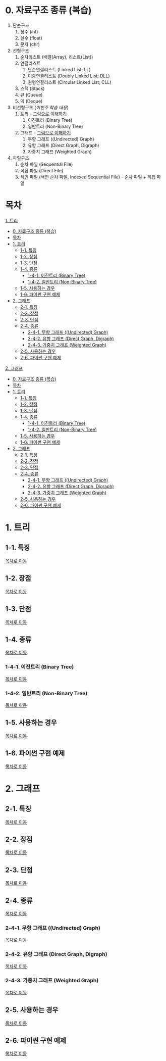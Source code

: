 # 0. 자료구조 종류 (복습)

1. 단순구조
   1. 정수 (int)
   2. 실수 (float)
   3. 문자 (chr)
2. 선형구조 
   1. 순차리스트 (배열(Array), 리스트(List))
   2. 연결리스트 
      1. 단순연결리스트 (Linked List; LL)
      2. 이중연결리스트 (Doubly Linked List; DLL)
      3. 원형연결리스트 (Circular Linked List; CLL)
   3. 스택 (Stack)
   4. 큐 (Queue)
   5. 덱 (Deque)</font> 
3. 비선형구조 (*이번주 학습 내용*)
   1. 트리 - [그림으로 이해하기](https://visualgo.net/en/bst)
      1. 이진트리 (Binary Tree)
      2. 일반트리 (Non-Binary Tree)
   2. 그래프 - [그림으로 이해하기](https://visualgo.net/en/graphds)
      1. 무향 그래프 ((Undirected) Graph) 
      2. 유향 그래프 (Direct Graph, Digraph)
      3. 가중치 그래프 (Weighted Graph)
4. 파일구조
   1. 순차 파일 (Sequential File)
   2. 직접 파일 (Direct File)
   3. 색인 파일 (색인 순차 파일, Indexed Sequential File) - 순차 파일 + 직접 파일

# 목차
[1. 트리](#1-트리)
- [0. 자료구조 종류 (복습)](#0-자료구조-종류-복습)
- [목차](#목차)
- [1. 트리](#1-트리)
  - [1-1. 특징](#1-1-특징)
  - [1-2. 장점](#1-2-장점)
  - [1-3. 단점](#1-3-단점)
  - [1-4. 종류](#1-4-종류)
    - [1-4-1. 이진트리 (Binary Tree)](#1-4-1-이진트리-binary-tree)
    - [1-4-2. 일반트리 (Non-Binary Tree)](#1-4-2-일반트리-non-binary-tree)
  - [1-5. 사용하는 경우](#1-5-사용하는-경우)
  - [1-6. 파이썬 구현 예제](#1-6-파이썬-구현-예제)
- [2. 그래프](#2-그래프)
  - [2-1. 특징](#2-1-특징)
  - [2-2. 장점](#2-2-장점)
  - [2-3. 단점](#2-3-단점)
  - [2-4. 종류](#2-4-종류)
    - [2-4-1. 무향 그래프 ((Undirected) Graph)](#2-4-1-무향-그래프-undirected-graph)
    - [2-4-2. 유향 그래프 (Direct Graph, Digraph)](#2-4-2-유향-그래프-direct-graph-digraph)
    - [2-4-3. 가중치 그래프 (Weighted Graph)](#2-4-3-가중치-그래프-weighted-graph)
  - [2-5. 사용하는 경우](#2-5-사용하는-경우)
  - [2-6. 파이썬 구현 예제](#2-6-파이썬-구현-예제)

[2. 그래프](#2-그래프)
- [0. 자료구조 종류 (복습)](#0-자료구조-종류-복습)
- [목차](#목차)
- [1. 트리](#1-트리)
  - [1-1. 특징](#1-1-특징)
  - [1-2. 장점](#1-2-장점)
  - [1-3. 단점](#1-3-단점)
  - [1-4. 종류](#1-4-종류)
    - [1-4-1. 이진트리 (Binary Tree)](#1-4-1-이진트리-binary-tree)
    - [1-4-2. 일반트리 (Non-Binary Tree)](#1-4-2-일반트리-non-binary-tree)
  - [1-5. 사용하는 경우](#1-5-사용하는-경우)
  - [1-6. 파이썬 구현 예제](#1-6-파이썬-구현-예제)
- [2. 그래프](#2-그래프)
  - [2-1. 특징](#2-1-특징)
  - [2-2. 장점](#2-2-장점)
  - [2-3. 단점](#2-3-단점)
  - [2-4. 종류](#2-4-종류)
    - [2-4-1. 무향 그래프 ((Undirected) Graph)](#2-4-1-무향-그래프-undirected-graph)
    - [2-4-2. 유향 그래프 (Direct Graph, Digraph)](#2-4-2-유향-그래프-direct-graph-digraph)
    - [2-4-3. 가중치 그래프 (Weighted Graph)](#2-4-3-가중치-그래프-weighted-graph)
  - [2-5. 사용하는 경우](#2-5-사용하는-경우)
  - [2-6. 파이썬 구현 예제](#2-6-파이썬-구현-예제)


# 1. 트리

## 1-1. 특징 
[목차로 이동](#목차)

## 1-2. 장점
[목차로 이동](#목차)

## 1-3. 단점
[목차로 이동](#목차)

## 1-4. 종류
[목차로 이동](#목차)

### 1-4-1. 이진트리 (Binary Tree)
[목차로 이동](#목차)

### 1-4-2. 일반트리 (Non-Binary Tree)
[목차로 이동](#목차)

## 1-5. 사용하는 경우
[목차로 이동](#목차)

## 1-6. 파이썬 구현 예제
[목차로 이동](#목차)

# 2. 그래프

## 2-1. 특징
[목차로 이동](#목차)

## 2-2. 장점
[목차로 이동](#목차)

## 2-3. 단점
[목차로 이동](#목차)

## 2-4. 종류
[목차로 이동](#목차)

### 2-4-1. 무향 그래프 ((Undirected) Graph)
[목차로 이동](#목차)

### 2-4-2. 유향 그래프 (Direct Graph, Digraph)
[목차로 이동](#목차)

### 2-4-3. 가중치 그래프 (Weighted Graph)
[목차로 이동](#목차)

## 2-5. 사용하는 경우
[목차로 이동](#목차)

## 2-6. 파이썬 구현 예제
[목차로 이동](#목차)
